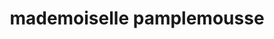 ---
title: "mademoiselle pamplemousse"
url: /esslingen-am-neckar/mademoiselle-pamplemousse/
shop: Kleidung
---